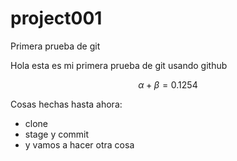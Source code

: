 # project001
Primera prueba de git


Hola esta es mi primera prueba de git usando github


$$\alpha+\beta=0.1254$$



Cosas hechas hasta ahora:
* clone
* stage y commit
* y vamos a hacer otra cosa

